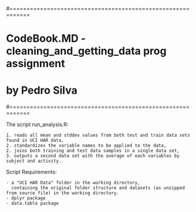 #============================================================
#  CodeBook.MD - cleaning_and_getting_data prog assignment
#  by Pedro Silva
#============================================================

The script run_analysis.R:

	1. reads all mean and stddev values from both test and train data sets found in UCI HAR data, 
	2. standardizes the variable names to be applied to the data, 
	2. joins both training and test data samples in a single data set, 
	3. outputs a second data set with the average of each variables by subject and activity.

Script Requirements:

	- a "UCI HAR Data" folder in the working directory, 
	  containing the original folder structure and datasets (as unzipped from source file) in the working directory.
	- dplyr package
	- data.table package
